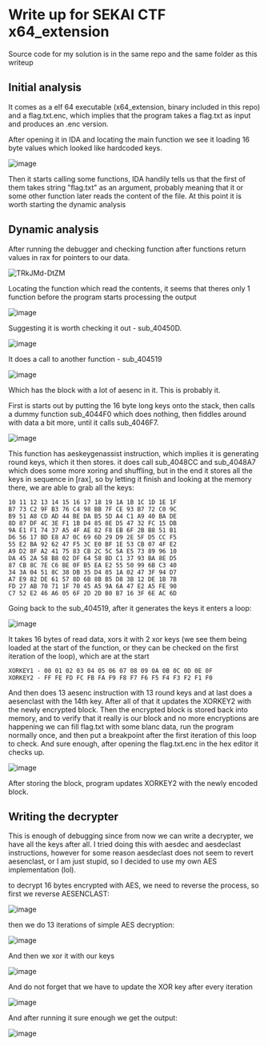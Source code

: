 # Write up for SEKAI CTF x64_extension

Source code for my solution is in the same repo and the same folder as this writeup

## Initial analysis
It comes as a elf 64 executable (x64_extension, binary included in this repo) and a flag.txt.enc, which implies that the program takes a flag.txt as input and produces an .enc version.

After opening it in IDA and locating the main function we see it loading 16 byte values which looked like hardcoded keys.


![image](https://github.com/user-attachments/assets/b22e23f5-53f7-4f7c-adfd-2297758e2e79)


Then it starts calling some functions, IDA handily tells us that the first of them takes string "flag.txt" as an argument, probably meaning that it or some other function later reads the content of the file. 
At this point it is worth starting the dynamic analysis

## Dynamic analysis

After running the debugger and checking function after functions return values in rax for pointers to our data.

![TRkJMd-DtZM](https://github.com/user-attachments/assets/cae6e0ca-24f6-47be-9b5a-e99a62fbdc21)

Locating the function which read the contents, it seems that theres only 1 function before the program starts processing the output

![image](https://github.com/user-attachments/assets/acac40b5-a427-4d04-ab6b-15ac569858e0)


Suggesting it is worth checking it out - sub_40450D.

![image](https://github.com/user-attachments/assets/2de0dd5b-7a62-4f47-8061-4d553fc27a44)


It does a call to another function - sub_404519

![image](https://github.com/user-attachments/assets/2e7324bf-baad-497c-8095-faea06729ae4)


Which has the block with a lot of aesenc in it. This is probably it.

First is starts out by putting the 16 byte long keys onto the stack, then calls a dummy function sub_4044F0 which does nothing, then fiddles around with data a bit more, until it calls  sub_4046F7. 

![image](https://github.com/user-attachments/assets/5e0b2efe-5cc6-4841-bcc7-2954d2dd11c0)


This function has aeskeygenassist instruction, which implies it is generating round keys, which it then stores. it does call sub_4048CC and sub_4048A7 which does some more xoring and shuffling, but in the end it stores all the keys in sequence in [rax], so by letting it finish and looking at the memory there, we are able to grab all the keys:

```
10 11 12 13 14 15 16 17 18 19 1A 1B 1C 1D 1E 1F
B7 73 C2 9F B3 76 C4 98 BB 7F CE 93 B7 72 C0 9C
B9 51 A8 CD AD 44 BE DA B5 5D A4 C1 A9 40 BA DE
8D 87 DF 4C 3E F1 1B D4 85 8E D5 47 32 FC 15 DB
9A E1 F1 74 37 A5 4F AE 82 F8 EB 6F 2B B8 51 B1
D6 56 17 BD E8 A7 0C 69 6D 29 D9 2E 5F D5 CC F5
55 E2 BA 92 62 47 F5 3C E0 BF 1E 53 CB 07 4F E2
A9 D2 8F A2 41 75 83 CB 2C 5C 5A E5 73 89 96 10
DA 45 2A 58 B8 02 DF 64 58 BD C1 37 93 BA 8E D5
87 CB 8C 7E C6 BE 0F B5 EA E2 55 50 99 6B C3 40
34 3A 04 51 8C 38 DB 35 D4 85 1A 02 47 3F 94 D7
A7 E9 82 DE 61 57 8D 6B 8B B5 D8 3B 12 DE 1B 7B
FD 27 AB 70 71 1F 70 45 A5 9A 6A 47 E2 A5 FE 90
C7 52 E2 46 A6 05 6F 2D 2D B0 B7 16 3F 6E AC 6D

```
Going back to the sub_404519, after it generates the keys it enters a loop:

![image](https://github.com/user-attachments/assets/dfe8f264-8550-4cd6-b8a3-7acddecd25bb)

It takes 16 bytes of read data, xors it with 2 xor keys (we see them being loaded at the start of the function, or they can be checked on the first iteration of the loop), which are at the start 
```
XORKEY1 - 00 01 02 03 04 05 06 07 08 09 0A 0B 0C 0D 0E 0F
XORKEY2 - FF FE FD FC FB FA F9 F8 F7 F6 F5 F4 F3 F2 F1 F0
```
And then does 13 aesenc instruction with 13 round keys and at last does a aesenclast with the 14th key. After all of that it updates the XORKEY2 with the newly encrypted block.
Then the encrypted block is stored back into memory, and to verify that it really is our block and no more encryptions are happening we can fill flag.txt with some blanc data, run the program normally once, and then put a breakpoint after the first iteration of this loop to check.
And sure enough, after opening the flag.txt.enc in the hex editor it checks up. 

![image](https://github.com/user-attachments/assets/48ea8f50-565d-479d-a998-fe8c21b05d61)

After storing the block, program updates XORKEY2 with the newly encoded block.

## Writing the decrypter

This is enough of debugging since from now we can write a decrypter, we have all the keys after all. I tried doing this with aesdec and aesdeclast instructions, however for some reason aesdeclast does not seem to revert aesenclast, or I am just stupid, so I decided to use my own AES implementation (lol).

to decrypt 16 bytes encrypted with AES, we need to reverse the process, so first we reverse AESENCLAST:


![image](https://github.com/user-attachments/assets/f26e4b79-e1c5-4736-888d-5a83eb4f2e85)


then we do 13 iterations of simple AES decryption:


![image](https://github.com/user-attachments/assets/077f95c0-fa60-441c-9814-58656464e5ef)


And then we xor it with our keys


![image](https://github.com/user-attachments/assets/5b2ac0d2-4fb2-46f1-bb92-79232c679289)


And do not forget that we have to update the XOR key after every iteration


![image](https://github.com/user-attachments/assets/7de7b65a-d05a-461a-9b3c-c94f6d832aa1)



And after running it sure enough we get the output:


![image](https://github.com/user-attachments/assets/5ce4829e-752d-438c-9f5d-3f586a885bae)








